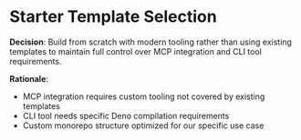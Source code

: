# **Starter Template Selection**

**Decision**: Build from scratch with modern tooling rather than using existing templates to maintain full control over MCP integration and CLI tool requirements.

**Rationale**:

- MCP integration requires custom tooling not covered by existing templates
- CLI tool needs specific Deno compilation requirements
- Custom monorepo structure optimized for our specific use case
